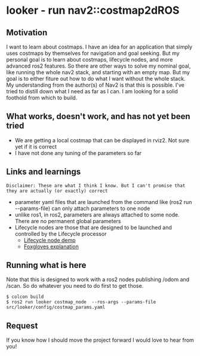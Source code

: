 # looker - run nav2::costmap2dROS

## Motivation

I want to learn about costmaps. I have an idea for an application that simply uses costmaps by themselves for navigation and goal seeking. But my personal goal is to learn about costmaps, lifecycle nodes, and more advanced ros2 features. So there are other ways to solve my nominal goal, like running the whole nav2 stack, and starting with an empty map. But my goal is to either fiture out how to do what I want without the whole stack. My understanding from the author(s) of Nav2 is that this is possible. I've tried to distill down what I need as far as I can. I am looking for a solid foothold from which to build. 


## What works, doesn't work, and has not yet been tried

* We are getting a local costmap that can be displayed in rviz2. Not sure yet if it is correct
* I have not done any tuning of the parameters so far

## Links and learnings

    Disclaimer: These are what I think I know. But I can't promise that they are actually (or exactly) correct

* parameter yaml files that are launched from the command like (ros2 run --params-file) can only attach parameters to one node
* unlike ros1, in ros2, parameters are always attached to some node. There are no permanent global parameters
* Lifecycle nodes are those that are designed to be launched and controlled by the Lifecycle processor
    * [Lifecycle node demp](https://github.com/ros2/demos/tree/rolling/lifecycle)
    * [Foxgloves explanation](https://foxglove.dev/blog/how-to-use-ros2-lifecycle-nodes)



## Running what is here

Note that this is designed to work with a ros2 nodes publishing /odom and /scan. So do whatever you need to do first to get those.

```
$ colcon build
$ ros2 run looker costmap_node  --ros-args --params-file src/looker/config/costmap_params.yaml 
```

## Request

If you know how I should move the project forward I would love to hear from you!